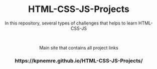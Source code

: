 

<h1 align="center">
  HTML-CSS-JS-Projects
</h1>
<p align="center">In this repository, several types of challenges that helps to learn HTML-CSS-JS </p>
<br />
<div align="center">
<p >Main site that contains all project links</p>
<h3 >https://kpnemre.github.io/HTML-CSS-JS-Projects/</h3>
</div>
<br />
<br />

